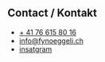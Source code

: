 ## Contact / Kontakt

- [+ 41 76 615 80 16](tel:+41791234567)
- [info@fynoeggeli.ch](mailto:info@fynoeggeli.ch)
- [insatgram](https://www.instagram.com/fynoeggeli/)
